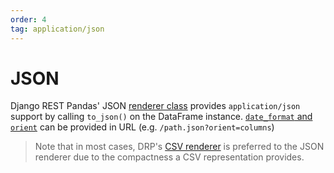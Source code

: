 ```yaml
---
order: 4
tag: application/json
---
```


# JSON

Django REST Pandas' JSON [renderer class][renderers] provides `application/json` support by calling `to_json()` on the DataFrame instance.  [`date_format` and `orient`][to_json] can be provided in URL (e.g. `/path.json?orient=columns`)

> Note that in most cases, DRP's [CSV renderer][csv] is preferred to the JSON renderer due to the compactness a CSV representation provides.

[renderers]: ./index.md
[to_json]: http://pandas.pydata.org/pandas-docs/stable/generated/pandas.DataFrame.to_json.html
[csv]: ./csv.md

